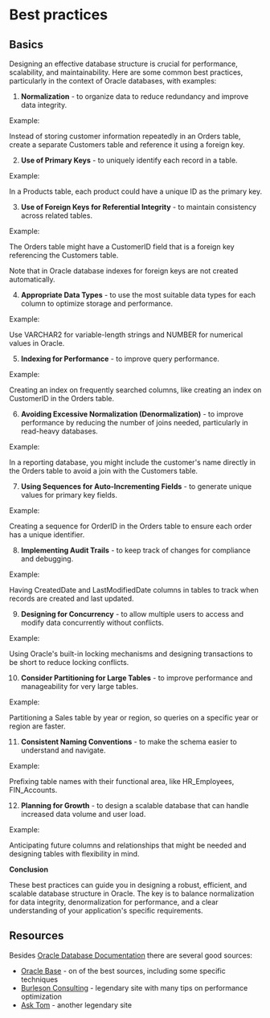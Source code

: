 # Best practices

## Basics

Designing an effective database structure is crucial for performance, scalability, and maintainability. Here are some common best practices, particularly in the context of Oracle databases, with examples:

1. **Normalization** - to organize data to reduce redundancy and improve data integrity.

Example:

Instead of storing customer information repeatedly in an Orders table, create a separate Customers table and reference it using a foreign key.

2. **Use of Primary Keys** - to uniquely identify each record in a table.

Example:

In a Products table, each product could have a unique ID as the primary key.

3. **Use of Foreign Keys for Referential Integrity** - to maintain consistency across related tables.

Example:

The Orders table might have a CustomerID field that is a foreign key referencing the Customers table.

Note that in Oracle database indexes for foreign keys are not created automatically.

4. **Appropriate Data Types** - to use the most suitable data types for each column to optimize storage and performance.

Example:

Use VARCHAR2 for variable-length strings and NUMBER for numerical values in Oracle.

5. **Indexing for Performance** - to improve query performance.

Example:

Creating an index on frequently searched columns, like creating an index on CustomerID in the Orders table.

6. **Avoiding Excessive Normalization (Denormalization)** - to improve performance by reducing the number of joins needed, particularly in read-heavy databases.

Example:

In a reporting database, you might include the customer's name directly in the Orders table to avoid a join with the Customers table.

7. **Using Sequences for Auto-Incrementing Fields** - to generate unique values for primary key fields.

Example:

Creating a sequence for OrderID in the Orders table to ensure each order has a unique identifier.

8. **Implementing Audit Trails** - to keep track of changes for compliance and debugging.

Example:

Having CreatedDate and LastModifiedDate columns in tables to track when records are created and last updated.

9. **Designing for Concurrency** - to allow multiple users to access and modify data concurrently without conflicts.

Example:

Using Oracle's built-in locking mechanisms and designing transactions to be short to reduce locking conflicts.

10. **Consider Partitioning for Large Tables** - to improve performance and manageability for very large tables.

Example:

Partitioning a Sales table by year or region, so queries on a specific year or region are faster.

11. **Consistent Naming Conventions** - to make the schema easier to understand and navigate.

Example:

Prefixing table names with their functional area, like HR_Employees, FIN_Accounts.

12. **Planning for Growth** - to design a scalable database that can handle increased data volume and user load.

Example:

Anticipating future columns and relationships that might be needed and designing tables with flexibility in mind.

**Conclusion**

These best practices can guide you in designing a robust, efficient, and scalable database structure in Oracle. The key is to balance normalization for data integrity, denormalization for performance, and a clear understanding of your application's specific requirements.

## Resources

Besides [Oracle Database Documentation](https://docs.oracle.com/en/database/) there are several good sources:

- [Oracle Base](https://oracle-base.com/) - on of the best sources, including some specific techniques
- [Burleson Consulting](https://www.dba-oracle.com/) - legendary site with many tips on performance optimization
- [Ask Tom](https://asktom.oracle.com/) - another legendary site
